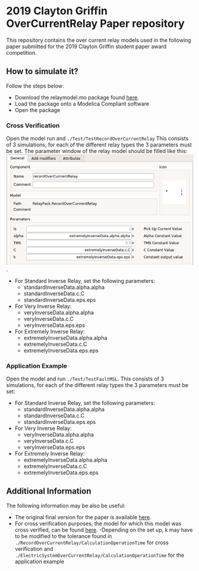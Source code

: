 # 2019 Clayton Griffin OverCurrentRelay Paper repository

This repository contains the over current relay models used in the following paper submitted for the 2019 Clayton Griffin student paper award competition.

## How to simulate it?
Follow the steps below:

- Download the relaymodel.mo package found [here](https://github.com/ALSETLab/2019_Clayton_Griffin_OverCurrentRelay/tree/master/Model).
- Load the package onto a Modelica Compliant software
- Open the package 


### Cross Verification
Open the model run and `./Test/TestRecordOverCurrentRelay` This consists of 3 simulations, for each of the different relay types the 3 parameters must be set. The parameter window of the relay model should be filled like this:
![paramters](https://github.com/ALSETLab/2019_Clayton_Griffin_OverCurrentRelay/blob/master/Figures/parameters.png). 
  - For Standard Inverse Relay, set the following parameters:
    - standardInverseData.alpha.alpha
    - standardInverseData.c.C
    - standardInverseData.eps.eps
  - For Very Inverse Relay:
    - veryInverseData.alpha.alpha
    - veryInverseData.c.C
    - veryInverseData.eps.eps
  - For Extremely Inverse Relay:
    - extremelyInverseData.alpha.alpha
    - extremelyInverseData.c.C
    - extremelyInverseData.eps.eps
 

### Application Example
Open the model and run `./Test/TestFaultMSL`. This consists of 3 simulations, for each of the different relay types the 3 parameters must be set:
 - For Standard Inverse Relay, set the following parameters:
    - standardInverseData.alpha.alpha
    - standardInverseData.c.C
    - standardInverseData.eps.eps
  - For Very Inverse Relay:
    - veryInverseData.alpha.alpha
    - veryInverseData.c.C
    - veryInverseData.eps.eps
  - For Extremely Inverse Relay:
    - extremelyInverseData.alpha.alpha
    - extremelyInverseData.c.C
    - extremelyInverseData.eps.eps
  
## Additional Information

The following information may be also be useful:
- The original final version for the paper is available [here](https://github.com/ALSETLab/2019_Clayton_Griffin_OverCurrentRelay/blob/master/Paper/SubmissionManuelNavarroCatalan.pdf).
- For cross verification purposes, the model for which this model was cross verified, can be found [here](https://ieeexplore.ieee.org/abstract/document/6389585).
-Depending on the set up, k may have to be modified to the tolerance found in `./RecordOverCurrentRelay/CalculationOperationTime` for cross verification and `./ElectricSystemOverCurrentRelay/CalculationOperationTime` for the application example


